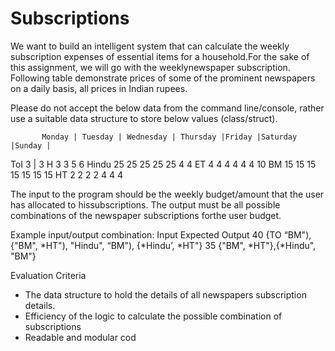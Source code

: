 # Subscriptions
We want to build an intelligent system that can calculate the weekly  subscription expenses of essential items for a household.For the sake of this assignment, we will go with the weeklynewspaper subscription. Following table demonstrate prices of some of the prominent newspapers on a daily basis, all prices in Indian rupees.

Please do not accept the below data from the command 
line/console, rather use a suitable data
structure to store below values (class/struct).

           Monday | Tuesday | Wednesday | Thursday |Friday |Saturday |Sunday |
ToI           3   |     3          H          3         3        5        6
Hindu        25       25         25          25        25       4        4
ET           4         4          4          4         4        4        10
BM           15        15         15        15         15       15       15
HT           2         2          2          2          4       4        4

The input to the program should be the weekly budget/amount that 
the user has allocated to hissubscriptions. The output must be all possible combinations of the newspaper subscriptions forthe user budget.

Example input/output combination:
Input                   Expected Output
40                  {TO “BM"), {"BM", *HT"), "Hindu", “BM"), {*Hindu’, *HT"}
35                  {"BM", *HT"},{*Hindu", "BM"}

Evaluation Criteria
* The data structure to hold the details of all newspapers subscription 
details.
* Efficiency of the logic to calculate the possible combination of 
subscriptions
* Readable and modular cod
